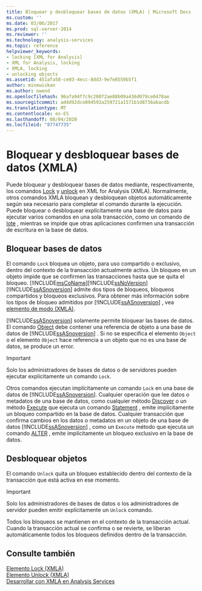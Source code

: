 ```yaml
---
title: Bloquear y desbloquear bases de datos (XMLA) | Microsoft Docs
ms.custom: ''
ms.date: 03/06/2017
ms.prod: sql-server-2014
ms.reviewer: ''
ms.technology: analysis-services
ms.topic: reference
helpviewer_keywords:
- locking [XML for Analysis]
- XML for Analysis, locking
- XMLA, locking
- unlocking objects
ms.assetid: 451afa58-ce03-4ecc-8dd3-9e7e8559b5f1
author: minewiskan
ms.author: owend
ms.openlocfilehash: 96afa94f7c9c20072ae88b09a436d079ce0478ae
ms.sourcegitcommit: ad4d92dce894592a259721a1571b1d8736abacdb
ms.translationtype: MT
ms.contentlocale: es-ES
ms.lasthandoff: 08/04/2020
ms.locfileid: "87747735"
---
```

# <a name="locking-and-unlocking-databases-xmla"></a>Bloquear y desbloquear bases de datos (XMLA)
  Puede bloquear y desbloquear bases de datos mediante, respectivamente, los comandos [Lock](https://docs.microsoft.com/bi-reference/xmla/xml-elements-commands/lock-element-xmla) y [unlock](https://docs.microsoft.com/bi-reference/xmla/xml-elements-commands/lock-element-xmla) en XML for Analysis (XMLA). Normalmente, otros comandos XMLA bloquean y desbloquean objetos automáticamente según sea necesario para completar el comando durante la ejecución. Puede bloquear o desbloquear explícitamente una base de datos para ejecutar varios comandos en una sola transacción, como un comando de [lote](https://docs.microsoft.com/bi-reference/xmla/xml-elements-commands/batch-element-xmla) , mientras se impide que otras aplicaciones confirmen una transacción de escritura en la base de datos.  
  
## <a name="locking-databases"></a>Bloquear bases de datos  
 El comando `Lock` bloquea un objeto, para uso compartido o exclusivo, dentro del contexto de la transacción actualmente activa. Un bloqueo en un objeto impide que se confirmen las transacciones hasta que se quita el bloqueo. [!INCLUDE[msCoName](../../includes/msconame-md.md)][!INCLUDE[ssNoVersion](../../includes/ssnoversion-md.md)] [!INCLUDE[ssASnoversion](../../includes/ssasnoversion-md.md)] admite dos tipos de bloqueos, bloqueos compartidos y bloqueos exclusivos. Para obtener más información sobre los tipos de bloqueo admitidos por [!INCLUDE[ssASnoversion](../../includes/ssasnoversion-md.md)] , vea [elemento de modo &#40;XMLA&#41;](https://docs.microsoft.com/bi-reference/xmla/xml-elements-properties/mode-element-xmla).  
  
 [!INCLUDE[ssASnoversion](../../includes/ssasnoversion-md.md)] solamente permite bloquear las bases de datos. El comando [Object](https://docs.microsoft.com/bi-reference/xmla/xml-elements-properties/object-element-xmla) debe contener una referencia de objeto a una base de datos de [!INCLUDE[ssASnoversion](../../includes/ssasnoversion-md.md)] . Si no se especifica el elemento `Object` o el elemento `Object` hace referencia a un objeto que no es una base de datos, se produce un error.  
  
> [!IMPORTANT]  
>  Solo los administradores de bases de datos o de servidores pueden ejecutar explícitamente un comando `Lock`.  
  
 Otros comandos ejecutan implícitamente un comando `Lock` en una base de datos de [!INCLUDE[ssASnoversion](../../includes/ssasnoversion-md.md)]. Cualquier operación que lee datos o metadatos de una base de datos, como cualquier método [Discover](https://docs.microsoft.com/bi-reference/xmla/xml-elements-methods-discover) o un método [Execute](https://docs.microsoft.com/bi-reference/xmla/xml-elements-methods-execute) que ejecuta un comando [Statement](https://docs.microsoft.com/bi-reference/xmla/xml-elements-commands/statement-element-xmla) , emite implícitamente un bloqueo compartido en la base de datos. Cualquier transacción que confirma cambios en los datos o metadatos en un objeto de una base de datos [!INCLUDE[ssASnoversion](../../includes/ssasnoversion-md.md)] , como un `Execute` método que ejecuta un comando [ALTER](https://docs.microsoft.com/bi-reference/xmla/xml-elements-commands/alter-element-xmla) , emite implícitamente un bloqueo exclusivo en la base de datos.  
  
## <a name="unlocking-objects"></a>Desbloquear objetos  
 El comando `Unlock` quita un bloqueo establecido dentro del contexto de la transacción que está activa en ese momento.  
  
> [!IMPORTANT]  
>  Solo los administradores de bases de datos o los administradores de servidor pueden emitir explícitamente un `Unlock` comando.  
  
 Todos los bloqueos se mantienen en el contexto de la transacción actual. Cuando la transacción actual se confirma o se revierte, se liberan automáticamente todos los bloqueos definidos dentro de la transacción.  
  
## <a name="see-also"></a>Consulte también  
 [Elemento Lock &#40;XMLA&#41;](https://docs.microsoft.com/bi-reference/xmla/xml-elements-commands/lock-element-xmla)   
 [Elemento Unlock &#40;XMLA&#41;](https://docs.microsoft.com/bi-reference/xmla/xml-elements-commands/lock-element-xmla)   
 [Desarrollar con XMLA en Analysis Services](developing-with-xmla-in-analysis-services.md)  
  
  

